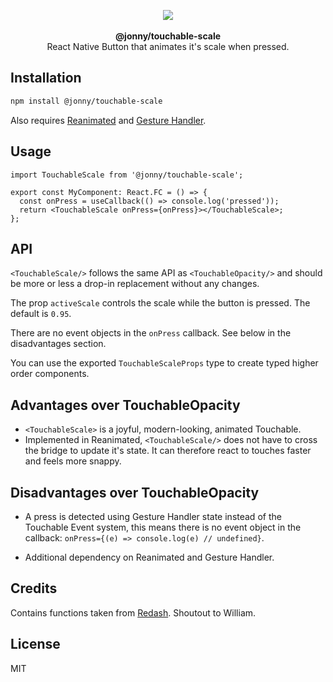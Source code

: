 <p align="center">
  <img src="https://user-images.githubusercontent.com/1629785/91853017-e2d7d580-ec61-11ea-8f17-e1b709b25bf2.gif"><br/> <br>
  <strong>@jonny/touchable-scale</strong>
  <br>
React Native Button that animates it's scale when pressed.
  <br>
</p>

## Installation

```sh
npm install @jonny/touchable-scale
```

Also requires [Reanimated](https://github.com/software-mansion/react-native-reanimated) and [Gesture Handler](https://github.com/software-mansion/react-native-gesture-handler).

## Usage

```tsx
import TouchableScale from '@jonny/touchable-scale';

export const MyComponent: React.FC = () => {
  const onPress = useCallback(() => console.log('pressed'));
  return <TouchableScale onPress={onPress}></TouchableScale>;
};
```

## API

`<TouchableScale/>` follows the same API as `<TouchableOpacity/>` and should be more or less a drop-in replacement without any changes.

The prop `activeScale` controls the scale while the button is pressed. The default is `0.95`.

There are no event objects in the `onPress` callback. See below in the disadvantages section.

You can use the exported `TouchableScaleProps` type to create typed higher order components.

## Advantages over TouchableOpacity

- `<TouchableScale>` is a joyful, modern-looking, animated Touchable.
- Implemented in Reanimated, `<TouchableScale/>` does not have to cross the bridge to update it's state. It can therefore react to touches faster and feels more snappy.

## Disadvantages over TouchableOpacity

- A press is detected using Gesture Handler state instead of the Touchable Event system, this means there is no event object in the callback: `onPress={(e) => console.log(e) // undefined}`.

- Additional dependency on Reanimated and Gesture Handler.

## Credits

Contains functions taken from [Redash](https://github.com/wcandillon/react-native-redash). Shoutout to William.

## License

MIT

